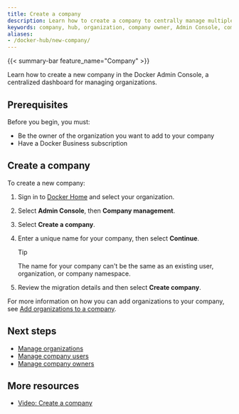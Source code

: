 ```yaml
---
title: Create a company
description: Learn how to create a company to centrally manage multiple organizations.
keywords: company, hub, organization, company owner, Admin Console, company management, Docker Business, create company, Docker Admin Console
aliases:
- /docker-hub/new-company/
---
```


{{< summary-bar feature_name="Company" >}}

Learn how to create a new company in the Docker Admin Console, a centralized
dashboard for managing organizations.

## Prerequisites

Before you begin, you must:

- Be the owner of the organization you want to add to your company
- Have a Docker Business subscription

## Create a company

To create a new company:

1. Sign in to [Docker Home](https://app.docker.com/) and select your
organization.
1. Select **Admin Console**, then **Company management**.
1. Select **Create a company**.
1. Enter a unique name for your company, then select **Continue**.

    > [!TIP]
    >
    > The name for your company can't be the same as an existing user,
    organization, or company namespace.

1. Review the migration details and then select **Create company**.

For more information on how you can add organizations to your company,
see [Add organizations to a company](./organizations.md#add-organizations-to-a-company).

## Next steps

- [Manage organizations](./organizations.md)
- [Manage company users](./users.md)
- [Manage company owners](./owners.md)

## More resources

- [Video: Create a company](https://youtu.be/XZ5_i6qiKho?feature=shared&t=359)
